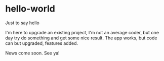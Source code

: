 # hello-world
Just to say hello

I'm here to upgrade an existing project, I'm not an average coder, but one day try do something and get some nice result.
The app works, but code can but upgraded, features added.

News come soon.
See ya!
